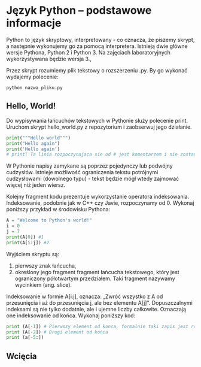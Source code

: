 # Język Python – podstawowe informacje

Python to język skryptowy, interpretowany - co oznacza, że piszemy skrypt, a następnie
wykonujemy go za pomocą interpretera. Istnieją dwie główne wersje Pythona, Python 2
i Python 3. Na zajęciach laboratoryjnych wykorzystywana będzie wersja 3.,

Przez skrypt rozumiemy plik tekstowy o rozszerzeniu .py. By go wykonać wydajemy
polecenie:

```
python nazwa_pliku.py
```

## Hello, World!

Do wypisywania łańcuchów tekstowych w Pythonie służy polecenie print. Uruchom skrypt hello_world.py z repozytorium i zaobserwuj jego działanie.

```python
print("""Hello world""")
print("Hello again")
print('Hello again')
# print('Ta linia rozpoczynajaca sie od # jest komentarzem i nie zostanie wykonana')
```


W Pythonie napisy zamykane są poprzez pojedynczy lub podwójny cudzysłów. Istnieje
możliwość ograniczenia tekstu potrójnymi cudzysłowami (dowolnego typu) - tekst będzie
mógł wtedy zajmować więcej niż jeden wiersz.

Kolejny fragment kodu prezentuje wykorzystanie operatora indeksowania. Indeksowanie, podobnie jak w C++ czy Javie, rozpoczynamy od 0. 
Wykonaj poniższy przykład w środowisku Pythona:

```python
A = "Welcome to Python's world!"
i = 0
j = 7
print(A[0]) #1
print(A[i:j]) #2
```
Wyjściem skryptu są:

1. pierwszy znak łańcucha, 
2. określony jego fragment fragment łańcucha tekstowego, który jest ograniczony półotwartym przedziałem.  Taki fragment nazywamy wycinkiem (ang. slice).

Indeksowanie  w formie A[i:j], oznacza: „Zwróć wszystko z A od
przesunięcia i aż do przesunięcia j, ale bez elementu A[j]". Dopuszczalnymi indeksami są nie tylko dodatnie, ale i ujemne liczby całkowite. Oznaczają
one indeksowanie od końca. Wykonaj poniższy kod:

```python
print (A[-1]) # Pierwszy element od konca, formalnie taki zapis jest rownowazny A[len(A)-1]
print (A[-2]) # Drugi element od końca
print (a[-5:])  
```

## Wcięcia







